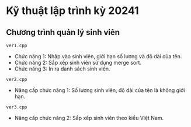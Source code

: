 # Kỹ thuật lập trình kỳ 20241
## Chương trình quản lý sinh viên

`ver1.cpp`
- Chức năng 1: Nhập vào sinh viên, giới hạn số lượng và độ dài của tên.
- Chức năng 2: Sắp xếp sinh viên sử dụng merge sort.
- Chức năng 3: In ra danh sách sinh viên.

`ver2.cpp`
- Nâng cấp chức năng 1: Số lượng sinh viên, độ dài của tên là không giới hạn.

`ver3.cpp`
- Nâng cấp chức năng 2: Sắp xếp sinh viên theo kiểu Việt Nam.